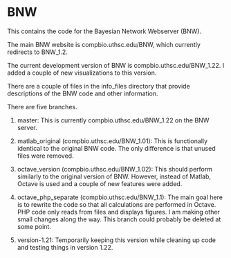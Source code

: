# BNW

This contains the code for the Bayesian Network Webserver (BNW).

The main BNW website is compbio.uthsc.edu/BNW, which currently redirects to BNW_1.2.

The current development version of BNW is compbio.uthsc.edu/BNW_1.22. I added a couple of new visualizations to this version.

There are a couple of files in the info_files directory that provide descriptions of the BNW code and other information.

There are five branches.
1) master: This is currently compbio.uthsc.edu/BNW_1.22 on the BNW server.

2) matlab_original (compbio.uthsc.edu/BNW_1.01): This is functionally identical to the original BNW code. The only difference is that unused files were removed.

3) octave_version (compbio.uthsc.edu/BNW_1.02): This should perform similarly to the original version of BNW. However, instead of Matlab, Octave is used and a couple of new features were added.

4) octave_php_separate (compbio.uthsc.edu/BNW_1.1): The main goal here is to rewrite the code so that all calculations are performed in Octave. PHP code only reads from files and displays figures.  I am making other small changes along the way. This branch could probably be deleted at some point.

5) version-1.21: Temporarily keeping this version while cleaning up code and testing things in version 1.22.

